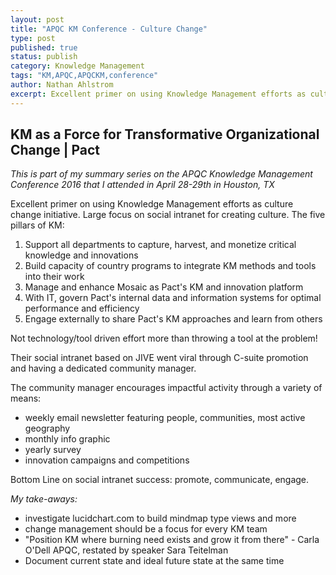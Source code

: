 ```yaml
---
layout: post
title: "APQC KM Conference - Culture Change"
type: post
published: true
status: publish
category: Knowledge Management
tags: "KM,APQC,APQCKM,conference"
author: Nathan Ahlstrom
excerpt: Excellent primer on using Knowledge Management efforts as culture change catalyst...
---
```


## KM as a Force for Transformative Organizational Change | Pact

_This is part of my summary series on the APQC Knowledge Management Conference 2016 that I attended in April 28-29th in Houston, TX_

Excellent primer on using Knowledge Management efforts as culture change initiative.  Large focus on social intranet for creating culture.  The five pillars of KM:

1. Support all departments to capture, harvest, and monetize critical knowledge and innovations
2. Build capacity of country programs to integrate KM methods and tools into their work
3. Manage and enhance Mosaic as Pact's KM and innovation platform
4. With IT, govern Pact's internal data and information systems for optimal performance and efficiency
5. Engage externally to share Pact's KM approaches and learn from others

Not technology/tool driven effort more than throwing a tool at the problem!

Their social intranet based on JIVE went viral through C-suite promotion and having a dedicated community manager.

The community manager encourages impactful activity through a variety of means:
<ul>
<li>weekly email newsletter featuring people, communities, most active geography</li>
<li>monthly info graphic</li>
<li>yearly survey</li>
<li>innovation campaigns and competitions</li>
</ul>

Bottom Line on social intranet success: promote, communicate, engage.

_My take-aways:_
<ul>
<li>investigate lucidchart.com to build mindmap type views and more</li>
<li>change management should be a focus for every KM team</li>
<li>"Position KM where burning need exists and grow it from there" - Carla O'Dell APQC, restated by speaker Sara Teitelman</li>
<li>Document current state and ideal future state at the same time</li>
</ul>

